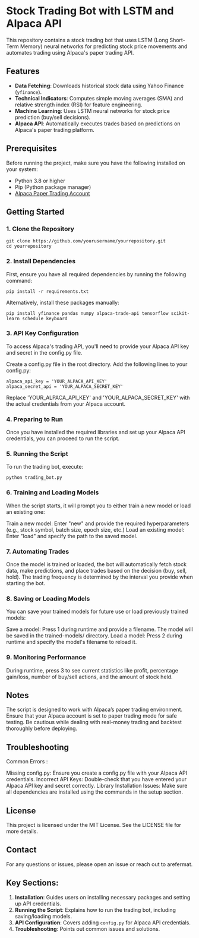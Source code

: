 # Stock Trading Bot with LSTM and Alpaca API

This repository contains a stock trading bot that uses LSTM (Long Short-Term Memory) neural networks for predicting stock price movements and automates trading using Alpaca's paper trading API.

## Features

- **Data Fetching**: Downloads historical stock data using Yahoo Finance (`yfinance`).
- **Technical Indicators**: Computes simple moving averages (SMA) and relative strength index (RSI) for feature engineering.
- **Machine Learning**: Uses LSTM neural networks for stock price prediction (buy/sell decisions).
- **Alpaca API**: Automatically executes trades based on predictions on Alpaca's paper trading platform.

## Prerequisites

Before running the project, make sure you have the following installed on your system:

- Python 3.8 or higher
- Pip (Python package manager)
- [Alpaca Paper Trading Account](https://alpaca.markets)

## Getting Started

### 1. Clone the Repository

```
git clone https://github.com/yourusername/yourrepository.git
cd yourrepository
```

### 2. Install Dependencies
First, ensure you have all required dependencies by running the following command:

```
pip install -r requirements.txt
```

Alternatively, install these packages manually:

```
pip install yfinance pandas numpy alpaca-trade-api tensorflow scikit-learn schedule keyboard
```

### 3. API Key Configuration
To access Alpaca's trading API, you'll need to provide your Alpaca API key and secret in the config.py file.

Create a config.py file in the root directory.
Add the following lines to your config.py:

```
alpaca_api_key = 'YOUR_ALPACA_API_KEY'
alpaca_secret_api = 'YOUR_ALPACA_SECRET_KEY'
```
Replace 'YOUR_ALPACA_API_KEY' and 'YOUR_ALPACA_SECRET_KEY' with the actual credentials from your Alpaca account.

### 4. Preparing to Run
Once you have installed the required libraries and set up your Alpaca API credentials, you can proceed to run the script.

### 5. Running the Script
To run the trading bot, execute:

```
python trading_bot.py
```

### 6. Training and Loading Models
When the script starts, it will prompt you to either train a new model or load an existing one:

Train a new model: Enter "new" and provide the required hyperparameters (e.g., stock symbol, batch size, epoch size, etc.)
Load an existing model: Enter "load" and specify the path to the saved model.

### 7. Automating Trades
Once the model is trained or loaded, the bot will automatically fetch stock data, make predictions, and place trades based on the decision (buy, sell, hold). The trading frequency is determined by the interval you provide when starting the bot.

### 8. Saving or Loading Models
You can save your trained models for future use or load previously trained models:

Save a model: Press 1 during runtime and provide a filename. The model will be saved in the trained-models/ directory.
Load a model: Press 2 during runtime and specify the model's filename to reload it.
### 9. Monitoring Performance
During runtime, press 3 to see current statistics like profit, percentage gain/loss, number of buy/sell actions, and the amount of stock held.

## Notes

The script is designed to work with Alpaca’s paper trading environment. Ensure that your Alpaca account is set to paper trading mode for safe testing.
Be cautious while dealing with real-money trading and backtest thoroughly before deploying.

## Troubleshooting

Common Errors : 

Missing config.py: Ensure you create a config.py file with your Alpaca API credentials.
Incorrect API Keys: Double-check that you have entered your Alpaca API key and secret correctly.
Library Installation Issues: Make sure all dependencies are installed using the commands in the setup section.

## License
This project is licensed under the MIT License. See the LICENSE file for more details.

## Contact
For any questions or issues, please open an issue or reach out to arefermat.


## Key Sections:

1. **Installation**: Guides users on installing necessary packages and setting up API credentials.
2. **Running the Script**: Explains how to run the trading bot, including saving/loading models.
3. **API Configuration**: Covers adding `config.py` for Alpaca API credentials.
4. **Troubleshooting**: Points out common issues and solutions.

